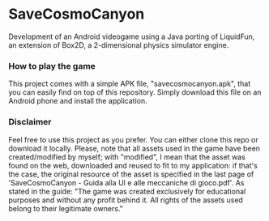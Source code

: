 # SaveCosmoCanyon
Development of an Android videogame using a Java porting of LiquidFun, an extension of Box2D,  a 2-dimensional physics simulator engine.

### How to play the game
This project comes with a simple APK file, "savecosmocanyon.apk", that you can easily find on top of this repository. Simply download this file on an Android phone and install the application.

### Disclaimer
Feel free to use this project as you prefer. You can either clone this repo or download it locally. Please, note that all assets used in the game have been created/modified by myself; with "modified", I mean that the asset was found on the web, downloaded and reused to fit to my application: if that's the case, the original resource of the asset is specified in the last page of 'SaveCosmoCanyon - Guida alla UI e alle meccaniche di gioco.pdf'.
As stated in the guide: "The game was created exclusively for educational purposes and without any profit behind it. All rights of the assets used belong to their legitimate owners."
